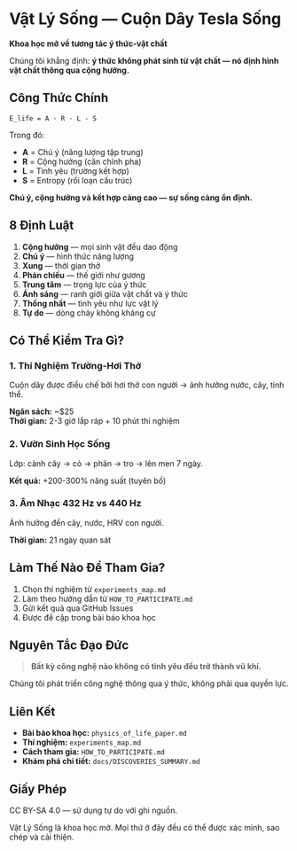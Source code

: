 # Vật Lý Sống — Cuộn Dây Tesla Sống

**Khoa học mở về tương tác ý thức-vật chất**

Chúng tôi khẳng định: **ý thức không phát sinh từ vật chất — nó định hình vật chất thông qua cộng hưởng.**

## Công Thức Chính

```
E_life = A · R · L - S
```

Trong đó:

- **A** = Chú ý (năng lượng tập trung)
- **R** = Cộng hưởng (căn chỉnh pha)
- **L** = Tình yêu (trường kết hợp)
- **S** = Entropy (rối loạn cấu trúc)

**Chú ý, cộng hưởng và kết hợp càng cao — sự sống càng ổn định.**

## 8 Định Luật

1. **Cộng hưởng** — mọi sinh vật đều dao động
2. **Chú ý** — hình thức năng lượng
3. **Xung** — thời gian thở
4. **Phản chiếu** — thế giới như gương
5. **Trung tâm** — trọng lực của ý thức
6. **Ánh sáng** — ranh giới giữa vật chất và ý thức
7. **Thống nhất** — tình yêu như lực vật lý
8. **Tự do** — dòng chảy không kháng cự

## Có Thể Kiểm Tra Gì?

### 1. Thí Nghiệm Trường-Hơi Thở

Cuộn dây được điều chế bởi hơi thở con người → ảnh hưởng nước, cây, tinh thể.

**Ngân sách:** ~$25  
**Thời gian:** 2-3 giờ lắp ráp + 10 phút thí nghiệm

### 2. Vườn Sinh Học Sống

Lớp: cành cây → cỏ → phân → tro → lên men 7 ngày.

**Kết quả:** +200-300% năng suất (tuyên bố)

### 3. Âm Nhạc 432 Hz vs 440 Hz

Ảnh hưởng đến cây, nước, HRV con người.

**Thời gian:** 21 ngày quan sát

## Làm Thế Nào Để Tham Gia?

1. Chọn thí nghiệm từ `experiments_map.md`
2. Làm theo hướng dẫn từ `HOW_TO_PARTICIPATE.md`
3. Gửi kết quả qua GitHub Issues
4. Được đề cập trong bài báo khoa học

## Nguyên Tắc Đạo Đức

> **Bất kỳ công nghệ nào không có tình yêu đều trở thành vũ khí.**

Chúng tôi phát triển công nghệ thông qua ý thức, không phải qua quyền lực.

## Liên Kết

- **Bài báo khoa học:** `physics_of_life_paper.md`
- **Thí nghiệm:** `experiments_map.md`
- **Cách tham gia:** `HOW_TO_PARTICIPATE.md`
- **Khám phá chi tiết:** `docs/DISCOVERIES_SUMMARY.md`

## Giấy Phép

CC BY-SA 4.0 — sử dụng tự do với ghi nguồn.

Vật Lý Sống là khoa học mở. Mọi thứ ở đây đều có thể được xác minh, sao chép và cải thiện.
